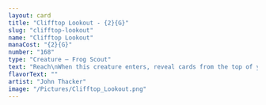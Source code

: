 ```yaml
---
layout: card
title: "Clifftop Lookout - {2}{G}"
slug: "clifftop-lookout"
name: "Clifftop Lookout"
manaCost: "{2}{G}"
number: "168"
type: "Creature — Frog Scout"
text: "Reach\nWhen this creature enters, reveal cards from the top of your library until you reveal a land card. Put that card onto the battlefield tapped and the rest on the bottom of your library in a random order."
flavorText: ""
artist: "John Thacker"
image: "/Pictures/Clifftop_Lookout.png"
---
```


